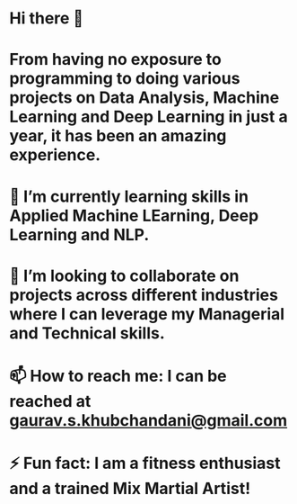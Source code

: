 # Hi there 👋


# From having no exposure to programming to doing various projects on Data Analysis, Machine Learning and Deep Learning in just a year, it has been an amazing experience. 

# 🌱 I’m currently learning skills in Applied Machine LEarning, Deep Learning and NLP.
#  👯 I’m looking to collaborate on projects across different industries where I can leverage my Managerial and Technical skills.
# 📫 How to reach me: I can be reached at gaurav.s.khubchandani@gmail.com
# ⚡ Fun fact: I am a fitness enthusiast and a trained Mix Martial Artist!

